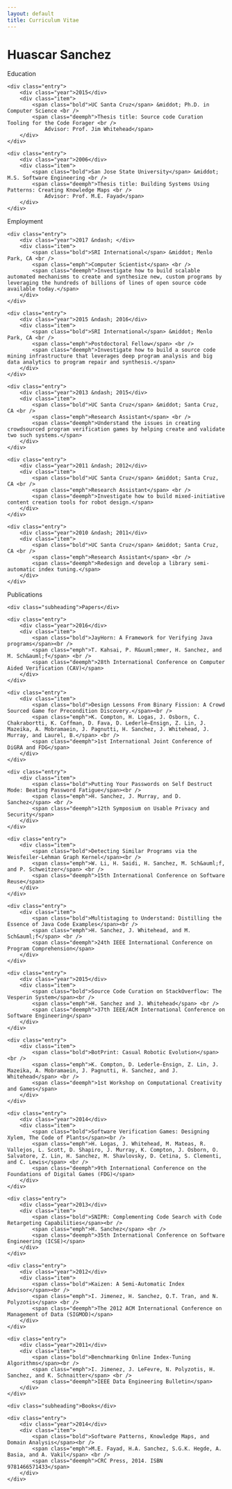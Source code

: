 ```yaml
---
layout: default
title: Curriculum Vitae
---
```


# Huascar Sanchez

<div class="section">
	<div class="heading">Education</div>
	
	<div class="entry">
		<div class="year">2015</div>
		<div class="item">
			<span class="bold">UC Santa Cruz</span> &middot; Ph.D. in Computer Science <br />
			<span class="deemph">Thesis title: Source code Curation Tooling for the Code Forager <br />
				Advisor: Prof. Jim Whitehead</span>
		</div>
	</div>
	
	<div class="entry">
		<div class="year">2006</div>
		<div class="item">
			<span class="bold">San Jose State University</span> &middot; M.S. Software Engineering <br />
			<span class="deemph">Thesis title: Building Systems Using Patterns: Creating Knowledge Maps <br />
				Advisor: Prof. M.E. Fayad</span>
		</div>
	</div>
	
</div>

<div class="section">
	<div class="heading">Employment</div>
	
	<div class="entry">
		<div class="year">2017 &ndash; </div>
		<div class="item">
			<span class="bold">SRI International</span> &middot; Menlo Park, CA <br />
			<span class="emph">Computer Scientist</span> <br />
			<span class="deemph">Investigate how to build scalable automated mechanisms to create and synthesize new, custom programs by leveraging the hundreds of billions of lines of open source code available today.</span>
		</div>
	</div>
	
	<div class="entry">
		<div class="year">2015 &ndash; 2016</div>
		<div class="item">
			<span class="bold">SRI International</span> &middot; Menlo Park, CA <br />
			<span class="emph">Postdoctoral Fellow</span> <br />
			<span class="deemph">Investigate how to build a source code mining infrastructure that leverages deep program analysis and big data analytics to program repair and synthesis.</span>
		</div>
	</div>
	
	<div class="entry">
		<div class="year">2013 &ndash; 2015</div>
		<div class="item">
			<span class="bold">UC Santa Cruz</span> &middot; Santa Cruz, CA <br />
			<span class="emph">Research Assistant</span> <br />
			<span class="deemph">Understand the issues in creating crowdsourced program verification games by helping create and validate two such systems.</span>
		</div>
	</div>
	
	<div class="entry">
		<div class="year">2011 &ndash; 2012</div>
		<div class="item">
			<span class="bold">UC Santa Cruz</span> &middot; Santa Cruz, CA <br />
			<span class="emph">Research Assistant</span> <br />
			<span class="deemph">Investigate how to build mixed-initiative content creation tools for robot design.</span>
		</div>
	</div>
	
	<div class="entry">
		<div class="year">2010 &ndash; 2011</div>
		<div class="item">
			<span class="bold">UC Santa Cruz</span> &middot; Santa Cruz, CA <br />
			<span class="emph">Research Assistant</span> <br />
			<span class="deemph">Redesign and develop a library semi-automatic index tuning.</span>
		</div>
	</div>		
	
</div>

<div class="section">
	<div class="heading">Publications</div>
	
	<div class="subheading">Papers</div>
	
	<div class="entry">
		<div class="year">2016</div>
		<div class="item">
			<span class="bold">JayHorn: A Framework for Verifying Java programs</span><br />
			<span class="emph">T. Kahsai, P. R&uuml;mmer, H. Sanchez, and M. Sch&auml;f</span> <br />
			<span class="deemph">28th International Conference on Computer Aided Verification (CAV)</span>
		</div>
	</div>
	
	<div class="entry">
		<div class="item">
			<span class="bold">Design Lessons From Binary Fission: A Crowd Sourced Game for Precondition Discovery.</span><br />
			<span class="emph">K. Compton, H. Logas, J. Osborn, C. Chakrabortti, K. Coffman, D. Fava, D. Lederle–Ensign, Z. Lin, J. Mazeika, A. Mobramaein, J. Pagnutti, H. Sanchez, J. Whitehead, J. Murray, and Laurel, B.</span> <br />
			<span class="deemph">1st International Joint Conference of DiGRA and FDG</span>
		</div>
	</div>
	
	<div class="entry">
		<div class="item">
			<span class="bold">Putting Your Passwords on Self Destruct Mode: Beating Password Fatigue</span><br />
			<span class="emph">H. Sanchez, J. Murray, and D. Sanchez</span> <br />
			<span class="deemph">12th Symposium on Usable Privacy and Security</span>
		</div>
	</div>
	
	<div class="entry">
		<div class="item">
			<span class="bold">Detecting Similar Programs via the Weisfeiler-Lehman Graph Kernel</span><br />
			<span class="emph">W. Li, H. Saidi, H. Sanchez, M. Sch&auml;f, and P. Schweitzer</span> <br />
			<span class="deemph">15th International Conference on Software Reuse</span>
		</div>
	</div>
	
	<div class="entry">
		<div class="item">
			<span class="bold">Multistaging to Understand: Distilling the Essence of Java Code Examples</span><br />
			<span class="emph">H. Sanchez, J. Whitehead, and M. Sch&auml;f</span> <br />
			<span class="deemph">24th IEEE International Conference on Program Comprehension</span>
		</div>
	</div>
	
	<div class="entry">
		<div class="year">2015</div>
		<div class="item">
			<span class="bold">Source Code Curation on StackOverflow: The Vesperin System</span><br />
			<span class="emph">H. Sanchez and J. Whitehead</span> <br />
			<span class="deemph">37th IEEE/ACM International Conference on Software Engineering</span>
		</div>
	</div>
	
	<div class="entry">
		<div class="item">
			<span class="bold">BotPrint: Casual Robotic Evolution</span><br />
			<span class="emph">K. Compton, D. Lederle-Ensign, Z. Lin, J. Mazeika, A. Mobramaein, J. Pagnutti, H. Sanchez, and J. Whitehead</span> <br />
			<span class="deemph">1st Workshop on Computational Creativity and Games</span>
		</div>
	</div>
	
	<div class="entry">
		<div class="year">2014</div>		
		<div class="item">
			<span class="bold">Software Verification Games: Designing Xylem, The Code of Plants</span><br />
			<span class="emph">H. Logas, J. Whitehead, M. Mateas, R. Vallejos, L. Scott, D. Shapiro, J. Murray, K. Compton, J. Osborn, O. Salvatore, Z. Lin, H. Sanchez, M. Shavlovsky, D. Cetina, S. Clementi, and C. Lewis</span> <br />
			<span class="deemph">9th International Conference on the Foundations of Digital Games (FDG)</span>
		</div>
	</div>
	
	<div class="entry">
		<div class="year">2013</div>		
		<div class="item">
			<span class="bold">SNIPR: Complementing Code Search with Code Retargeting Capabilities</span><br />
			<span class="emph">H. Sanchez</span> <br />
			<span class="deemph">35th International Conference on Software Engineering (ICSE)</span>
		</div>
	</div>
	
	<div class="entry">
		<div class="year">2012</div>		
		<div class="item">
			<span class="bold">Kaizen: A Semi-Automatic Index Advisor</span><br />
			<span class="emph">I. Jimenez, H. Sanchez, Q.T. Tran, and N. Polyzotis</span> <br />
			<span class="deemph">The 2012 ACM International Conference on Management of Data (SIGMOD)</span>
		</div>
	</div>
	
	<div class="entry">
		<div class="year">2011</div>		
		<div class="item">
			<span class="bold">Benchmarking Online Index-Tuning Algorithms</span><br />
			<span class="emph">I. Jimenez, J. LeFevre, N. Polyzotis, H. Sanchez, and K. Schnaitter</span> <br />
			<span class="deemph">IEEE Data Engineering Bulletin</span>
		</div>
	</div>	
	
	<div class="subheading">Books</div>
	
	<div class="entry">
		<div class="year">2014</div>
		<div class="item">
			<span class="bold">Software Patterns, Knowledge Maps, and Domain Analysis</span><br />
			<span class="emph">M.E. Fayad, H.A. Sanchez, S.G.K. Hegde, A. Basia, and A. Vakil</span> <br />
			<span class="deemph">CRC Press, 2014. ISBN 9781466571433</span>
		</div>
	</div>
	
	
</div>